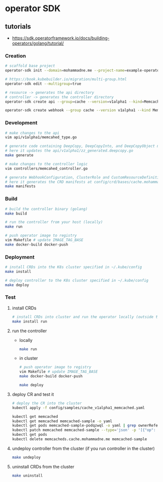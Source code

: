 # operator SDK

## tutorials

- <https://sdk.operatorframework.io/docs/building-operators/golang/tutorial/>

### Creation

```bash
# scaffold base project
operator-sdk init --domain=mohammadne.me --project-name=example-operator --repo=github.com/mohammadne/example-operator

# https://book.kubebuilder.io/migration/multi-group.html
operator-sdk edit --multigroup=true

# resource -> generates the api directory
# controller -> generates the controller directory
operator-sdk create api --group=cache --version=v1alpha1 --kind=Memcached --controller --resource

operator-sdk create webhook --group cache --version v1alpha1 --kind Memcached --programmatic-validation
```

### Development

```bash
# make changes to the api
vim api/v1alpha1/memcahed_type.go

# generate code containing DeepCopy, DeepCopyInto, and DeepCopyObject method implementations.
# here it updates the api/v1alpha1/zz_generated.deepcopy.go
make generate

# make changes to the controller logic
vim controllers/memcahed_controller.go

# generate WebhookConfiguration, ClusterRole and CustomResourceDefinition objects.
# here it generates the CRD manifests at config/crd/bases/cache.mohammadne.me_memcaheds.yaml and config/rbac/role.yaml
make manifests
```

### Build

```bash
# build the controller binary (golang)
make build

# run the controller from your host (locally)
make run

# push operator image to registry
vim Makefile # update IMAGE_TAG_BASE
make docker-build docker-push
```

### Deployment

```bash
# install CRDs into the K8s cluster specified in ~/.kube/config
make install

# deploy controller to the K8s cluster specified in ~/.kube/config
make deploy
```

### Test

1. install CRDs

    ```bash
    # install CRDs into cluster and run the operator locally (outside the cluster)
    make install run
    ```

2. run the controller

    - locally

        ```bash
        make run
        ```

    - in cluster

        ```bash
        # push operator image to registry
        vim Makefile # update IMAGE_TAG_BASE
        make docker-build docker-push

        make deploy
        ```

3. deploy CR and test it

    ```bash
    # deploy the CR into the cluster
    kubectl apply -f config/samples/cache_v1alpha1_memcached.yaml

    kubectl get memcached
    kubectl get memcached memcached-sample -o yaml
    kubectl get pods memcached-sample-podqzwql -o yaml | grep ownerReferences -A5
    kubectl patch memcached memcached-sample --type='json' -p '[{"op": "replace", "path": "/spec/replicas", "value": 5}]'
    kubectl get pods
    kubectl delete memcacheds.cache.mohammadne.me memcached-sample
    ```

4. undeploy controller from the cluster (if you run controller in the cluster)

    ```bash
    make undeploy
    ```

5. uninstall CRDs from the cluster

    ```bash
    make uninstall
    ```
